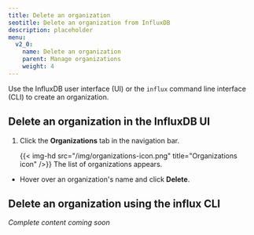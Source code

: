 ```yaml
---
title: Delete an organization
seotitle: Delete an organization from InfluxDB
description: placeholder
menu:
  v2_0:
    name: Delete an organization
    parent: Manage organizations
    weight: 4
---
```


Use the InfluxDB user interface (UI) or the `influx` command line interface (CLI)
to create an organization.

## Delete an organization in the InfluxDB UI

1. Click the **Organizations** tab in the navigation bar.

    {{< img-hd src="/img/organizations-icon.png" title="Organizations icon" />}}
The list of organizations appears.
* Hover over an organization's name and click **Delete**.

## Delete an organization using the influx CLI

_Complete content coming soon_
